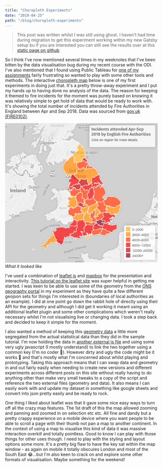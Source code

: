 ```yaml
---
title: "Choropleth Experiments"
date: "2019-04-25"
path: "/blog/choropleth-experiments"
---
```


> This post was written whilst I was still using ghost. I haven't had time during migration to get this experiment working within my new Gatsby setup bu if you are interested you can still see the results over at this [static page on github](https://d1sc0.github.io/choropleth_experiment/index.html)

So I think I've now mentioned several times in my weeknotes that I've been bitten by the data visualisation bug during my recent course with the ODI. I've also mentioned that I found using Public Tableau for [one of my assignments](https://d1sc0.github.io/odi_assignment3/) fairly frustrating so wanted to play with some other tools and methods. The interactive [choropleth map](https://en.wikipedia.org/wiki/Choropleth_map) below is one of my first experiments in doing just that.
It's a pretty throw-away experiment and I put my hands up to having done no analysis of the data. The reason for keeping it themed to fire incidents for the moment was purely based on knowing it was relatively simple to get hold of data that would be ready to work with. It's showing the total number of incidents attended by Fire Authorities in England between Apr and Sep 2018. Data was sourced from [gov.uk (FIRE0102)](https://www.gov.uk/government/statistical-data-sets/fire-statistics-data-tables#incidents-attended).

![picture of choropleth map](../images/map_experiment.png)
_What it looked like_

I've used a combination of [leaflet js](https://leafletjs.com/) and [mapbox](https://www.mapbox.com/) for the presentation and interactivity. [This tutorial on the leaflet site](https://leafletjs.com/examples/choropleth/) was super helpful in getting me started.
I was keen to be able to use some of the geometry from the [ONS geography portal](http://geoportal.statistics.gov.uk/) in my experiment as they have quite a few different geojson sets for things I'm interested in (boundaries of local authorities as an example). I did at one point go down the rabbit hole of directly using their API for the geometry and although I did get it working it meant using an additional leaflet plugin and some other complications which weren't really necessary whilst I'm not visualising live or changing data. I took a step back and decided to keep it simple for the moment.

I also wanted a method of keeping this [geometry data](https://s3.amazonaws.com/words.lost.extra/firedata2.js) a little more segregated from the actual statistical data than they did in the sample tutorial. I'm now holding the data in [another external js file](https://s3.amazonaws.com/words.lost.extra/fireincdata2.js) and using some very ugly javascript (I mostly understand) to link the two together using a common key (I'm no coder 🤪). However dirty and ugly the code might be it works 🎉 and that's mostly what I'm concerned about whilst playing and prototyping. Taking this approach means that I can swap data and geometry in and out fairly easily when needing to create new versions and different experiments across different posts on this site without really having to do anything other than make very small tweaks to a copy of the script and reference the two external files (geometry and data). It also means I can easily work with and update my dataset in something like google sheets and convert into json pretty easily and be ready to rock.

One thing I liked about leaflet was that it gave some nice easy ways to turn off all the crazy map features. The 1st draft of this the map allowed zooming and panning and zoomed in on selection etc etc. All fine and dandy but a pretty crappy experience on a mobile device where you want people to be able to scroll a page with their thumb not pan a map to another continent. In the context of using a map to visualise this kind of data it was massive interaction overkill and totally pointless. Good to know I can play with those things for other uses though.
I need to play with the styling and layout options some more. It's a pretty big flaw to have the key sat within the map window - as again on mobile it totally obscures London and most of the South East 😂...but I'm also keen to crack on and explore some other formats of visualisation. Maybe something for the weekend!
